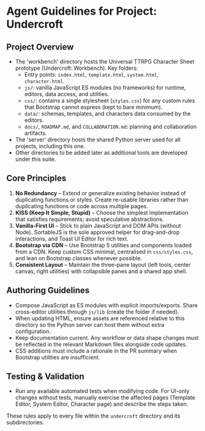 # Agent Guidelines for Project: Undercroft

## Project Overview
- The 'workbench' directory hosts the Universal TTRPG Character Sheet prototype (Undercroft: Workbench). Key folders:
  - Entry points: `index.html`, `template.html`, `system.html`, `character.html`.
  - `js/`: vanilla JavaScript ES modules (no frameworks) for runtime, editors, data access, and utilities.
  - `css/`: contains a single stylesheet (`styles.css`) for any custom rules that Bootstrap cannot express (kept to bare minimum).
  - `data/`: schemas, templates, and characters data consumed by the editors.
  - `docs/`, `ROADMAP.md`, and `COLLABORATION.md`: planning and collaboration artifacts.
- The 'server' directory hosts the shared Python server used for all projects, including this one.
- Other directories to be added later as additional tools are developed under this suite.

## Core Principles
1. **No Redundancy** – Extend or generalize existing behavior instead of duplicating functions or styles. Create re-usable libraries rather than duplicating functions or code across multiple pages.
2. **KISS (Keep It Simple, Stupid)** – Choose the simplest implementation that satisfies requirements; avoid speculative abstractions.
3. **Vanilla-First UI** – Stick to plain JavaScript and DOM APIs (without Node). SortableJS is the sole approved helper for drag-and-drop interactions, and Toast UI Editor for rich text.
4. **Bootstrap via CDN** – Use Bootstrap 5 utilities and components loaded from a CDN. Keep custom CSS minimal, centralised in `css/styles.css`, and lean on Bootstrap classes whenever possible.
5. **Consistent Layout** – Maintain the three-pane layout (left tools, center canvas, right utilities) with collapsible panes and a shared app shell.

## Authoring Guidelines
- Compose JavaScript as ES modules with explicit imports/exports. Share cross-editor utilities through `js/lib` (create the folder if needed).
- When updating HTML, ensure assets are referenced relative to this directory so the Python server can host them without extra configuration.
- Keep documentation current. Any workflow or data shape changes must be reflected in the relevant Markdown files alongside code updates.
- CSS additions must include a rationale in the PR summary when Bootstrap utilities are insufficient.

## Testing & Validation
- Run any available automated tests when modifying code. For UI-only changes without tests, manually exercise the affected pages (Template Editor, System Editor, Character page) and describe the steps taken.

These rules apply to every file within the `undercroft` directory and its subdirectories.
